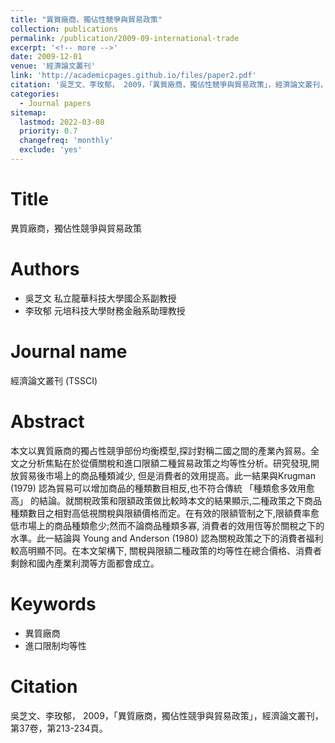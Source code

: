 ```yaml
---
title: "異質廠商，獨佔性競爭與貿易政策"
collection: publications
permalink: /publication/2009-09-international-trade
excerpt: '<!-- more -->'
date: 2009-12-01
venue: '經濟論文叢刊'
link: 'http://academicpages.github.io/files/paper2.pdf'
citation: '吳芝文、李玫郁， 2009，「異質廠商，獨佔性競爭與貿易政策」，經濟論文叢刊，第37卷，第213-234頁。'
categories:
  - Journal papers
sitemap:
  lastmod: 2022-03-08
  priority: 0.7
  changefreq: 'monthly'
  exclude: 'yes'
---
```



# Title
異質廠商，獨佔性競爭與貿易政策

# Authors

- 吳芝文  私立龍華科技大學國企系副教授
- 李玫郁  元培科技大學財務金融系助理教授

<!-- more -->

# Journal name

經濟論文叢刊 (TSSCI)


# Abstract

本文以異質廠商的獨占性競爭部份均衡模型,探討對稱二國之間的產業內貿易。全文之分析焦點在於從價關稅和進口限額二種貿易政策之均等性分析。研究發現,開放貿易後市場上的商品種類減少, 但是消費者的效用提高。此一結果與Krugman (1979) 認為貿易可以增加商品的種類數目相反,也不符合傳統 「種類愈多效用愈高」 的結論。就關稅政策和限額政策做比較時本文的結果顯示,二種政策之下商品種類數目之相對高低視關稅與限額價格而定。在有效的限額管制之下,限額費率愈低市場上的商品種類愈少;然而不論商品種類多寡, 消費者的效用恆等於關稅之下的水準。此一結論與 Young and Anderson (1980) 認為關稅政策之下的消費者福利較高明顯不同。在本文架構下, 關稅與限額二種政策的均等性在總合價格、消費者剩餘和國內產業利潤等方面都會成立。

# Keywords

- 異質廠商
- 進口限制均等性

# Citation

吳芝文、李玫郁， 2009，「異質廠商，獨佔性競爭與貿易政策」，經濟論文叢刊，第37卷，第213-234頁。